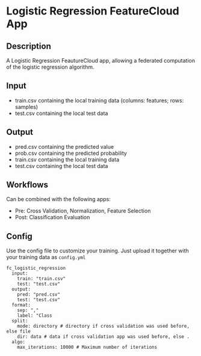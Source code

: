 # Logistic Regression FeatureCloud App

## Description
A Logistic Regression FeautureCloud app, allowing a federated computation of the logistic regression algorithm.

## Input
- train.csv containing the local training data (columns: features; rows: samples)
- test.csv containing the local test data

## Output
- pred.csv containing the predicted value 
- prob.csv containing the predicted probability
- train.csv containing the local training data
- test.csv containing the local test data

## Workflows
Can be combined with the following apps:
- Pre: Cross Validation, Normalization, Feature Selection
- Post: Classification Evaluation

## Config
Use the config file to customize your training. Just upload it together with your training data as `config.yml`
```
fc_logistic_regression
  input:
    train: "train.csv"
    test: "test.csv"
  output:
    pred: "pred.csv"
    test: "test.csv"
  format:
    sep: ","
    label: "Class
  split:
    mode: directory # directory if cross validation was used before, else file
    dir: data # data if cross validation app was used before, else .
  algo:
    max_iterations: 10000 # Maximum number of iterations
```
